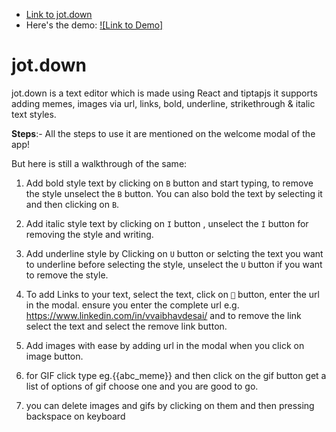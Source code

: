 
- [Link to jot.down](https://jotdowneditor.netlify.app/)
- Here's the demo:
[![Link to Demo]](https://youtu.be/ZfCg92rStRw)

# jot.down
jot.down is a text editor which is made using React and tiptapjs 
it supports adding memes, images via url, links, bold, underline, strikethrough & italic text styles.

**Steps**:-
All the steps to use it are mentioned on the welcome modal of the app!

But here is still a walkthrough of the same:

1. Add bold style text by clicking on `B` button and start typing, to remove the style unselect the `B` button. You can also bold the text by selecting it and then clicking on `B`.

2. Add italic style text by clicking  on `I` button , unselect the `I` button for removing the style and writing.

3. Add underline style by Clicking on `U` button or selcting the text you want to underline before selecting the style, unselect the `U` button if you want to remove the style.

4. To add Links to your text, select the text, click on `🔗` button, enter the url in the modal. ensure you enter the complete url e.g. https://www.linkedin.com/in/vvaibhavdesai/ and to remove the link select the text and select the remove link button. 

5. Add images with ease by adding url in the modal when you click on image button.

6. for GIF click type eg.{{abc_meme}} and then click on the gif button get a list of options of gif choose one and you are good to go.

7. you can delete images and gifs by clicking on them and then pressing backspace on keyboard



